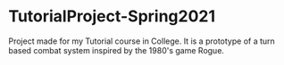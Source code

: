 # TutorialProject-Spring2021
Project made for my Tutorial course in College. It is a prototype of a turn based combat system inspired by the 1980's game Rogue.
